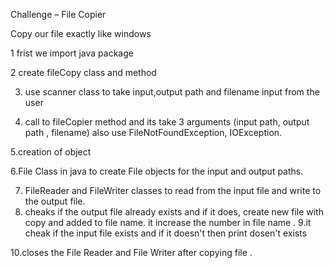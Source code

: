 Challenge – File Copier

Copy our file exactly like windows 

1 frist we import java package 

2 create fileCopy class and method 

3. use scanner class to  take input,output path and filename input from the user 

4. call to fileCopier method and its take 3 arguments (input path, output path , filename)
    also use FileNotFoundException, IOException.
        
5.creation  of object

6.File Class in java to create File objects for the input and output  paths. 

7. FileReader and FileWriter classes to read from the input file and write to the output file.
8. cheaks if the output file  already exists and if it does, create new file with copy and added to file name. 
    it increase the number in file name . 
 9.it cheak if the input file exists and if it doesn't then print dosen't exists

10.closes the File Reader and File Writer after copying file .

